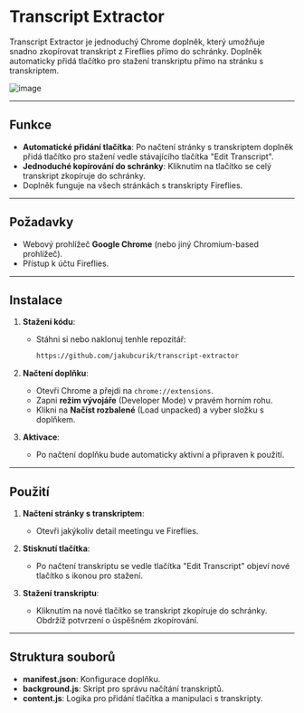 # Transcript Extractor

Transcript Extractor je jednoduchý Chrome doplněk, který umožňuje snadno zkopírovat transkript z Fireflies přímo do schránky. Doplněk automaticky přidá tlačítko pro stažení transkriptu přímo na stránku s transkriptem.

![image](https://github.com/user-attachments/assets/ff001029-50de-4818-937c-6326a29c1b64)

---

## Funkce

- **Automatické přidání tlačítka**: Po načtení stránky s transkriptem doplněk přidá tlačítko pro stažení vedle stávajícího tlačítka "Edit Transcript".
- **Jednoduché kopírování do schránky**: Kliknutím na tlačítko se celý transkript zkopíruje do schránky.
- Doplněk funguje na všech stránkách s transkripty Fireflies.

---

## Požadavky

- Webový prohlížeč **Google Chrome** (nebo jiný Chromium-based prohlížeč).
- Přístup k účtu Fireflies.
---

## Instalace

1. **Stažení kódu**:
   - Stáhni si nebo naklonuj tenhle repozitář:
     ```bash
     https://github.com/jakubcurik/transcript-extractor
     ```

2. **Načtení doplňku**:
   - Otevři Chrome a přejdi na `chrome://extensions`.
   - Zapni **režim vývojáře** (Developer Mode) v pravém horním rohu.
   - Klikni na **Načíst rozbalené** (Load unpacked) a vyber složku s doplňkem.

3. **Aktivace**:
   - Po načtení doplňku bude automaticky aktivní a připraven k použití.

---

## Použití

1. **Načtení stránky s transkriptem**:
   - Otevři jakýkoliv detail meetingu ve Fireflies.

2. **Stisknutí tlačítka**:
   - Po načtení transkriptu se vedle tlačítka "Edit Transcript" objeví nové tlačítko s ikonou pro stažení.

3. **Stažení transkriptu**:
   - Kliknutím na nové tlačítko se transkript zkopíruje do schránky. Obdržíž potvrzení o úspěšném zkopírování.

---

## Struktura souborů

- **manifest.json**: Konfigurace doplňku.
- **background.js**: Skript pro správu načítání transkriptů.
- **content.js**: Logika pro přidání tlačítka a manipulaci s transkripty.
